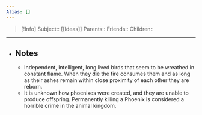```yaml
---
Alias: []
---
```

> [!Info]
> Subject:: [[Ideas]]
> Parents:: 
> Friends:: 
> Children:: 
---
- ## Notes
	- Independent, intelligent, long lived birds that seem to be wreathed in constant flame. When they die the fire consumes them and as long as their ashes remain within close proximity of each other they are reborn. 
	- It is unknown how phoenixes were created, and they are unable to produce offspring. Permanently killing a Phoenix is considered a horrible crime in the animal kingdom.